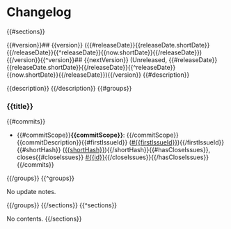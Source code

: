 # Changelog
{{#sections}}

{{#version}}## {{version}} ({{#releaseDate}}{{releaseDate.shortDate}}{{/releaseDate}}{{^releaseDate}}{{now.shortDate}}{{/releaseDate}}){{/version}}{{^version}}## {{nextVersion}} (Unreleased, {{#releaseDate}}{{releaseDate.shortDate}}{{/releaseDate}}{{^releaseDate}}{{now.shortDate}}{{/releaseDate}}){{/version}}
{{#description}}

{{description}}
{{/description}}
{{#groups}}

### {{title}}

{{#commits}}
* {{#commitScope}}**{{commitScope}}**: {{/commitScope}}{{commitDescription}}{{#firstIssueId}} ([#{{firstIssueId}}]({{firstIssueUrl}})){{/firstIssueId}}{{#shortHash}} ([{{shortHash}}]({{commitUrl}})){{/shortHash}}{{#hasCloseIssues}}, closes{{#closeIssues}} [#{{id}}]({{url}}){{/closeIssues}}{{/hasCloseIssues}}
{{/commits}}

{{/groups}}
{{^groups}}

No update notes.

{{/groups}}
{{/sections}}
{{^sections}}

No contents.
{{/sections}}
